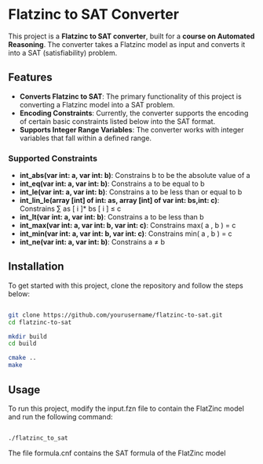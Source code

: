 # Flatzinc to SAT Converter

This project is a **Flatzinc to SAT converter**, built for a **course on Automated Reasoning**. The converter takes a Flatzinc model as input and converts it into a SAT (satisfiability) problem.

## Features

- **Converts Flatzinc to SAT**: The primary functionality of this project is converting a Flatzinc model into a SAT problem.
- **Encoding Constraints**: Currently, the converter supports the encoding of certain basic constraints listed below into the SAT format.
- **Supports Integer Range Variables**: The converter works with integer variables that fall within a defined range.
  
### Supported Constraints

- **int_abs(var int: a, var int: b)**: Constrains b to be the absolute value of a
- **int_eq(var int: a, var int: b)**: Constrains a to be equal to b
- **int_le(var int: a, var int: b)**: Constrains a to be less than or equal to b
- **int_lin_le(array [int] of int: as, array [int] of var int: bs,int: c)**: Constrains ∑ as [ i ]* bs [ i ] ≤ c
- **int_lt(var int: a, var int: b)**: Constrains a to be less than b
- **int_max(var int: a, var int: b, var int: c)**: Constrains max( a , b ) = c
- **int_min(var int: a, var int: b, var int: c)**: Constrains min( a , b ) = c
- **int_ne(var int: a, var int: b)**: Constrains a ≠ b


## Installation

To get started with this project, clone the repository and follow the steps below:

```bash

git clone https://github.com/yourusername/flatzinc-to-sat.git
cd flatzinc-to-sat

mkdir build
cd build

cmake ..
make
```

## Usage

To run this project, modify the input.fzn file to contain the FlatZinc model and run the following command:

```bash

./flatzinc_to_sat
```

The file formula.cnf contains the SAT formula of the FlatZinc model